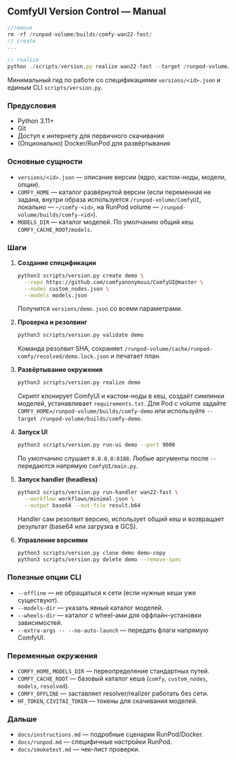 ## ComfyUI Version Control — Manual

```js
//remove
rm -rf /runpod-volume/builds/comfy-wan22-fast/
// create
...

// realize
python ./scripts/version.py realize wan22-fast --target /runpod-volume/builds/comfy-wan22-fast/
```

Минимальный гид по работе со спецификациями `versions/<id>.json` и единым CLI `scripts/version.py`.

### Предусловия

-   Python 3.11+
-   Git
-   Доступ к интернету для первичного скачивания
-   (Опционально) Docker/RunPod для развёртывания

### Основные сущности

-   `versions/<id>.json` — описание версии (ядро, кастом-ноды, модели, опции).
-   `COMFY_HOME` — каталог развёрнутой версии (если переменная не задана, внутри образа используется `/runpod-volume/ComfyUI`, локально — `~/comfy-<id>`, на RunPod volume — `/runpod-volume/builds/comfy-<id>`).
-   `MODELS_DIR` — каталог моделей. По умолчанию общий кеш `COMFY_CACHE_ROOT/models`.

### Шаги

1. **Создание спецификации**

    ```bash
    python3 scripts/version.py create demo \
      --repo https://github.com/comfyanonymous/ComfyUI@master \
      --nodes custom_nodes.json \
      --models models.json
    ```

    Получится `versions/demo.json` со всеми параметрами.

2. **Проверка и резолвинг**

    ```bash
    python3 scripts/version.py validate demo
    ```

    Команда резолвит SHA, сохраняет `/runpod-volume/cache/runpod-comfy/resolved/demo.lock.json` и печатает план.

3. **Развёртывание окружения**

    ```bash
    python3 scripts/version.py realize demo
    ```

    Скрипт клонирует ComfyUI и кастом-ноды в кеш, создаёт симлинки моделей, устанавливает `requirements.txt`. Для Pod с volume задайте `COMFY_HOME=/runpod-volume/builds/comfy-demo` или используйте `--target /runpod-volume/builds/comfy-demo`.

4. **Запуск UI**

    ```bash
    python3 scripts/version.py run-ui demo --port 9000
    ```

    По умолчанию слушает `0.0.0.0:8188`. Любые аргументы после `--` передаются напрямую `ComfyUI/main.py`.

5. **Запуск handler (headless)**

    ```bash
    python3 scripts/version.py run-handler wan22-fast \
      --workflow workflows/minimal.json \
      --output base64 --out-file result.b64
    ```

    Handler сам резолвит версию, использует общий кеш и возвращает результат (base64 или загрузка в GCS).

6. **Управление версиями**

    ```bash
    python3 scripts/version.py clone demo demo-copy
    python3 scripts/version.py delete demo --remove-spec
    ```

### Полезные опции CLI

-   `--offline` — не обращаться к сети (если нужные кеши уже существуют).
-   `--models-dir` — указать явный каталог моделей.
-   `--wheels-dir` — каталог с wheel-ами для оффлайн-установки зависимостей.
-   `--extra-args -- --no-auto-launch` — передать флаги напрямую ComfyUI.

### Переменные окружения

-   `COMFY_HOME`, `MODELS_DIR` — переопределение стандартных путей.
-   `COMFY_CACHE_ROOT` — базовый каталог кеша (`comfy`, `custom_nodes`, `models`, `resolved`).
-   `COMFY_OFFLINE` — заставляет resolver/realizer работать без сети.
-   `HF_TOKEN`, `CIVITAI_TOKEN` — токены для скачивания моделей.

### Дальше

-   `docs/instructions.md` — подробные сценарии RunPod/Docker.
-   `docs/runpod.md` — специфичные настройки RunPod.
-   `docs/smoketest.md` — чек-лист проверки.
